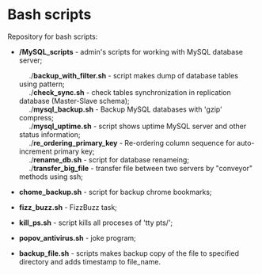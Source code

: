 # Bash scripts
Repository for bash scripts:
- **/MySQL_scripts** - admin's scripts for working with MySQL database server;

   &nbsp;&nbsp;&nbsp;&nbsp; ./**backup_with_filter.sh** - script makes dump of database tables using pattern;<br>
   &nbsp;&nbsp;&nbsp;&nbsp; ./**check_sync.sh** - check tables synchronization in replication database 
      (Master-Slave schema);<br>
   &nbsp;&nbsp;&nbsp;&nbsp; ./**mysql_backup.sh** - Backup MySQL databases with 'gzip' compress;<br>
   &nbsp;&nbsp;&nbsp;&nbsp; ./**mysql_uptime.sh** - script shows uptime MySQL server and other status 
      information;<br>
   &nbsp;&nbsp;&nbsp;&nbsp; ./**re_ordering_primary_key** - Re-ordering column sequence for auto-increment 
      primary key;<br>
   &nbsp;&nbsp;&nbsp;&nbsp; ./**rename_db.sh** - script for database renameing;<br>
   &nbsp;&nbsp;&nbsp;&nbsp; ./**transfer_big_file** - transfer file between two servers by "conveyor" methods 
      using ssh;<br>

- **chome_backup.sh** - script for backup chrome bookmarks;
- **fizz_buzz.sh** - FizzBuzz task;
- **kill_ps.sh** - script kills all proceses of 'tty pts/';
- **popov_antivirus.sh** - joke program;
- **backup_file.sh** - scripts makes backup copy of the file to specified directory and adds timestamp to file_name.
